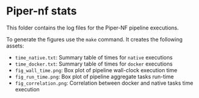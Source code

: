 Piper-nf stats 
================

This folder contains the log files for the Piper-NF pipeline executions. 

To generate the figures use the `make` command. It creates the following 
assets: 

* `time_native.txt`: Summary table of times for `native` executions
* `time_docker.txt`: Summary table of times for `docker` executions
* `fig_wall_time.png`: Box plot of pipeline wall-clock execution time
* `fig_run_time.png`: Box plot of pipeline aggregate tasks run-time
* `fig_correlation.png`: Correlation between docker and native tasks time execution
    